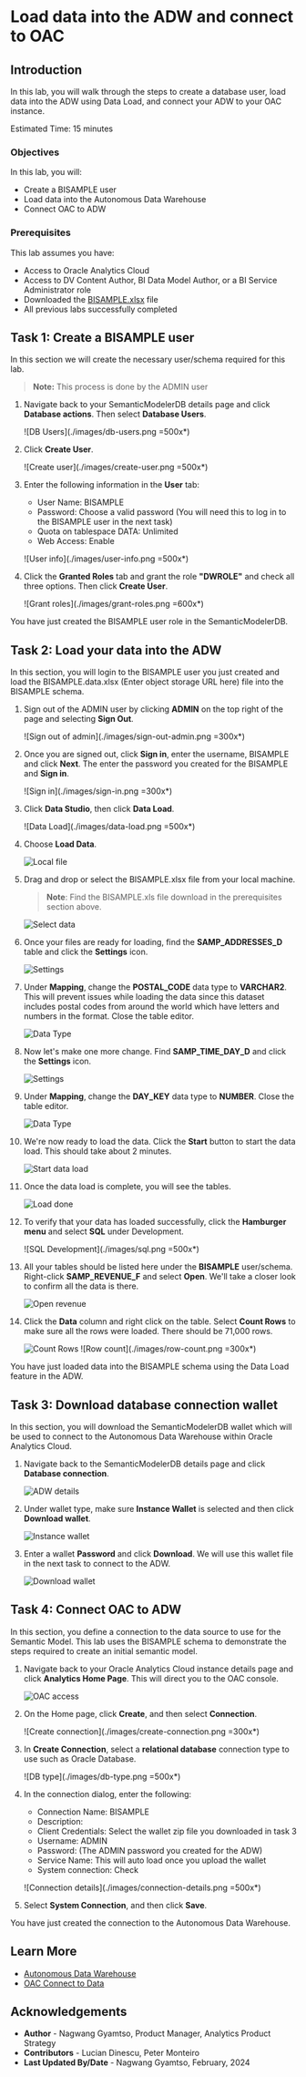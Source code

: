 # Load data into the ADW and connect to OAC

## Introduction

In this lab, you will walk through the steps to create a database user, load data into the ADW using Data Load, and connect your ADW to your OAC instance.

Estimated Time: 15 minutes

### Objectives

In this lab, you will:
* Create a BISAMPLE user
* Load data into the Autonomous Data Warehouse
* Connect OAC to ADW

### Prerequisites

This lab assumes you have:
* Access to Oracle Analytics Cloud
* Access to DV Content Author, BI Data Model Author, or a BI Service Administrator role
* Downloaded the [BISAMPLE.xlsx](https://objectstorage.us-ashburn-1.oraclecloud.com/p/MEEVGbde4470Y9o9lSGjNyjHf-XpJCDKCrkm34t0Ks7JySX4kFMc8MR8rFB8UJmc/n/idmqvvdwzckf/b/LiveLabs-Files/o/BISAMPLE.xlsx) file
* All previous labs successfully completed

## Task 1: Create a BISAMPLE user
In this section we will create the necessary user/schema required for this lab.

>**Note:** This process is done by the ADMIN user

1. Navigate back to your SemanticModelerDB details page and click **Database actions**. Then select **Database Users**.

	![DB Users](./images/db-users.png =500x*)

2. Click **Create User**.

	![Create user](./images/create-user.png =500x*)

3. Enter the following information in the **User** tab:
	* User Name: BISAMPLE
	* Password: Choose a valid password (You will need this to log in to the BISAMPLE user in the next task)
	* Quota on tablespace DATA: Unlimited
	* Web Access: Enable

	![User info](./images/user-info.png =500x*)

4. Click the **Granted Roles** tab and grant the role **"DWROLE"** and check all three options. Then click **Create User**.

	![Grant roles](./images/grant-roles.png =600x*)

You have just created the BISAMPLE user role in the SemanticModelerDB.

## Task 2: Load your data into the ADW
In this section, you will login to the BISAMPLE user you just created and load the BISAMPLE.data.xlsx (Enter object storage URL here) file into the BISAMPLE schema.

1. Sign out of the ADMIN user by clicking **ADMIN** on the top right of the page and selecting **Sign Out**.

	![Sign out of admin](./images/sign-out-admin.png =300x*)

2. Once you are signed out, click **Sign in**, enter the username, BISAMPLE and click **Next**. The enter the password you created for the BISAMPLE and **Sign in**.

	![Sign in](./images/sign-in.png =300x*)

3. Click **Data Studio**, then click **Data Load**.

	![Data Load](./images/data-load.png =500x*)

4. Choose **Load Data**.

	![Local file](./images/local-file.png)

5. Drag and drop or select the BISAMPLE.xlsx file from your local machine.

	>**Note**: Find the BISAMPLE.xls file download in the prerequisites section above.

	![Select data](./images/select-data.png)

6. Once your files are ready for loading, find the **SAMP\_ADDRESSES\_D** table and click the **Settings** icon.

	![Settings](./images/settings-icon.png)

7. Under **Mapping**, change the **POSTAL_CODE** data type to **VARCHAR2**. This will prevent issues while loading the data since this dataset includes postal codes from around the world which have letters and numbers in the format. Close the table editor.

	![Data Type](./images/varchar.png)

8. Now let's make one more change. Find **SAMP\_TIME\_DAY\_D** and click the **Settings** icon.

	![Settings](./images/settings-icon-day.png)

9. Under **Mapping**, change the **DAY_KEY** data type to **NUMBER**. Close the table editor.

	![Data Type](./images/number.png)

10. We're now ready to load the data. Click the **Start** button to start the data load. This should take about 2 minutes.

	![Start data load](./images/start-load.png)

11. Once the data load is complete, you will see the tables.

	![Load done](./images/load-done.png)

12. To verify that your data has loaded successfully, click the **Hamburger menu** and select **SQL** under Development.

	![SQL Development](./images/sql.png =500x*)

13. All your tables should be listed here under the **BISAMPLE** user/schema. Right-click **SAMP\_REVENUE\_F** and select **Open**. We'll take a closer look to confirm all the data is there.

	![Open revenue](./images/open-revenue.png)

14. Click the **Data** column and right click on the table. Select **Count Rows** to make sure all the rows were loaded. There should be 71,000 rows.

	![Count Rows](./images/count-rows.png)
	![Row count](./images/row-count.png =300x*)

You have just loaded data into the BISAMPLE schema using the Data Load feature in the ADW.

## Task 3: Download database connection wallet
In this section, you will download the SemanticModelerDB wallet which will be used to connect to the Autonomous Data Warehouse within Oracle Analytics Cloud.

1. Navigate back to the SemanticModelerDB details page and click **Database connection**.

	![ADW details](./images/adw-details.png)

2. Under wallet type, make sure **Instance Wallet** is selected and then click **Download wallet**.

	![Instance wallet](./images/instance-wallet.png)

3. Enter a wallet **Password** and click **Download**. We will use this wallet file in the next task to connect to the ADW.

	![Download wallet](./images/download-wallet.png)

## Task 4: Connect OAC to ADW
In this section, you define a connection to the data source to use for the Semantic Model. This lab uses the BISAMPLE schema to demonstrate the steps required to create an initial semantic model.

1. Navigate back to your Oracle Analytics Cloud instance details page and click **Analytics Home Page**. This will direct you to the OAC console.

	![OAC access](images/access-oac.png)

2. On the Home page, click **Create**, and then select **Connection**.

	![Create connection](./images/create-connection.png =300x*)

3. In **Create Connection**, select a **relational database** connection type to use such as Oracle Database.

	![DB type](./images/db-type.png =500x*)

4. In the connection dialog, enter the following:

	* Connection Name: BISAMPLE
	* Description:
	* Client Credentials: Select the wallet zip file you downloaded in task 3
	* Username: ADMIN
	* Password: (The ADMIN password you created for the ADW)
	* Service Name: This will auto load once you upload the wallet
	* System connection: Check

	![Connection details](./images/connection-details.png =500x*)

5. Select **System Connection**, and then click **Save**.

You have just created the connection to the Autonomous Data Warehouse.

## Learn More
* [Autonomous Data Warehouse](https://docs.oracle.com/en/cloud/paas/autonomous-data-warehouse-cloud/)
* [OAC Connect to Data](https://docs.oracle.com/en/cloud/paas/analytics-cloud/upload-data.html)

## Acknowledgements
* **Author** - Nagwang Gyamtso, Product Manager, Analytics Product Strategy
* **Contributors** - Lucian Dinescu, Peter Monteiro
* **Last Updated By/Date** - Nagwang Gyamtso, February, 2024
